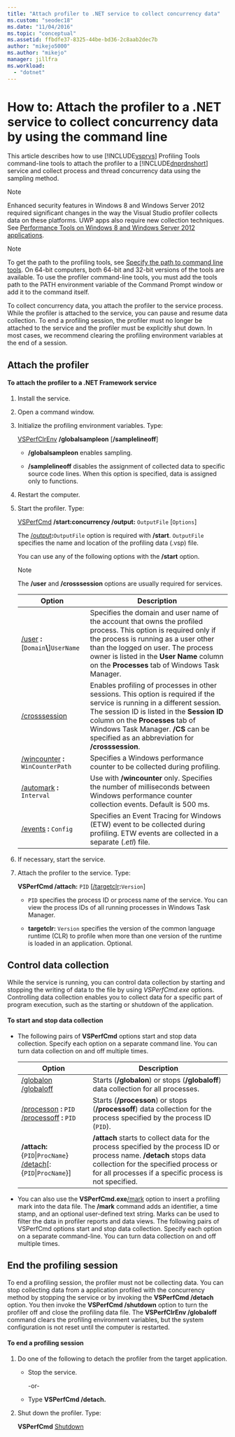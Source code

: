 ```yaml
---
title: "Attach profiler to .NET service to collect concurrency data"
ms.custom: "seodec18"
ms.date: "11/04/2016"
ms.topic: "conceptual"
ms.assetid: ffbdfe37-8325-44be-bd36-2c8aab2dec7b
author: "mikejo5000"
ms.author: "mikejo"
manager: jillfra
ms.workload:
  - "dotnet"
---
```

# How to: Attach the profiler to a .NET service to collect concurrency data by using the command line
This article describes how to use [!INCLUDE[vsprvs](../code-quality/includes/vsprvs_md.md)] Profiling Tools command-line tools to attach the profiler to a [!INCLUDE[dnprdnshort](../code-quality/includes/dnprdnshort_md.md)] service and collect process and thread concurrency data using the sampling method.

> [!NOTE]
> Enhanced security features in Windows 8 and Windows Server 2012 required significant changes in the way the Visual Studio profiler collects data on these platforms. UWP apps also require new collection techniques. See [Performance Tools on Windows 8 and Windows Server 2012 applications](../profiling/performance-tools-on-windows-8-and-windows-server-2012-applications.md).

> [!NOTE]
> To get the path to the profiling tools, see [Specify the path to command line tools](../profiling/specifying-the-path-to-profiling-tools-command-line-tools.md). On 64-bit computers, both 64-bit and 32-bit versions of the tools are available. To use the profiler command-line tools, you must add the tools path to the PATH environment variable of the Command Prompt window or add it to the command itself.

 To collect concurrency data, you attach the profiler to the service process. While the profiler is attached to the service, you can pause and resume data collection. To end a profiling session, the profiler must no longer be attached to the service and the profiler must be explicitly shut down. In most cases, we recommend clearing the profiling environment variables at the end of a session.

## Attach the profiler

#### To attach the profiler to a .NET Framework service

1. Install the service.

2. Open a command window.

3. Initialize the profiling environment variables. Type:

     [VSPerfClrEnv](../profiling/vsperfclrenv.md) **/globalsampleon** [**/samplelineoff**]

    - **/globalsampleon** enables sampling.

    - **/samplelineoff** disables the assignment of collected data to specific source code lines. When this option is specified, data is assigned only to functions.

4. Restart the computer.

5. Start the profiler. Type:

     [VSPerfCmd](../profiling/vsperfcmd.md) **/start:concurrency  /output:** `OutputFile` [`Options`]

     The [/output](../profiling/output.md)**:**`OutputFile` option is required with **/start**. `OutputFile` specifies the name and location of the profiling data (.vsp) file.

     You can use any of the following options with the **/start** option.

    > [!NOTE]
    > The **/user** and **/crosssession** options are usually required for services.

    |Option|Description|
    |------------|-----------------|
    |[/user](../profiling/user-vsperfcmd.md) **:**[`Domain`**\\**]`UserName`|Specifies the domain and user name of the account that owns the profiled process. This option is required only if the process is running as a user other than the logged on user. The process owner is listed in the **User Name** column on the **Processes** tab of Windows Task Manager.|
    |[/crosssession](../profiling/crosssession.md)|Enables profiling of processes in other sessions. This option is required if the service is running in a different session. The session ID is listed in the **Session ID** column on the **Processes** tab of Windows Task Manager. **/CS** can be specified as an abbreviation for **/crosssession**.|
    |[/wincounter](../profiling/wincounter.md) **:** `WinCounterPath`|Specifies a Windows performance counter to be collected during profiling.|
    |[/automark](../profiling/automark.md) **:** `Interval`|Use with **/wincounter** only. Specifies the number of milliseconds between Windows performance counter collection events. Default is 500 ms.|
    |[/events](../profiling/events-vsperfcmd.md) **:** `Config`|Specifies an Event Tracing for Windows (ETW) event to be collected during profiling. ETW events are collected in a separate (.*etl*) file.|

6. If necessary, start the service.

7. Attach the profiler to the service. Type:

     **VSPerfCmd /attach:** `PID` [[/targetclr](../profiling/targetclr.md)**:**`Version`]

    - `PID` specifies the process ID or process name of the service. You can view the process IDs of all running processes in Windows Task Manager.

    - **targetclr:** `Version` specifies the version of the common language runtime (CLR) to profile when more than one version of the runtime is loaded in an application. Optional.

## Control data collection
 While the service is running, you can control data collection by starting and stopping the writing of data to the file by using *VSPerfCmd.exe* options. Controlling data collection enables you to collect data for a specific part of program execution, such as the starting or shutdown of the application.

#### To start and stop data collection

- The following pairs of **VSPerfCmd** options start and stop data collection. Specify each option on a separate command line. You can turn data collection on and off multiple times.

    |Option|Description|
    |------------|-----------------|
    |[/globalon /globaloff](../profiling/globalon-and-globaloff.md)|Starts (**/globalon**) or stops (**/globaloff**) data collection for all processes.|
    |[/processon](../profiling/processon-and-processoff.md) **:** `PID` [/processoff](../profiling/processon-and-processoff.md) **:** `PID`|Starts (**/processon**) or stops (**/processoff**) data collection for the process specified by the process ID (`PID`).|
    |**/attach:**{`PID`&#124;`ProcName`} [/detach](../profiling/detach.md)[:{`PID`&#124;`ProcName`}]|**/attach** starts to collect data for the process specified by the process ID or process name. **/detach** stops data collection for the specified process or for all processes if a specific process is not specified.|

- You can also use the **VSPerfCmd.exe**[/mark](../profiling/mark.md) option to insert a profiling mark into the data file. The **/mark** command adds an identifier, a time stamp, and an optional user-defined text string. Marks can be used to filter the data in profiler reports and data views. The following pairs of VSPerfCmd options start and stop data collection. Specify each option on a separate command-line. You can turn data collection on and off multiple times.

## End the profiling session
 To end a profiling session, the profiler must not be collecting data. You can stop collecting data from a application profiled with the concurrency method by stopping the service or by invoking the **VSPerfCmd /detach** option. You then invoke the **VSPerfCmd /shutdown** option to turn the profiler off and close the profiling data file. The **VSPerfClrEnv /globaloff** command clears the profiling environment variables, but the system configuration is not reset until the computer is restarted.

#### To end a profiling session

1. Do one of the following to detach the profiler from the target application.

    - Stop the service.

         -or-

    - Type **VSPerfCmd /detach.**

2. Shut down the profiler. Type:

     **VSPerfCmd**  [Shutdown](../profiling/shutdown.md)
